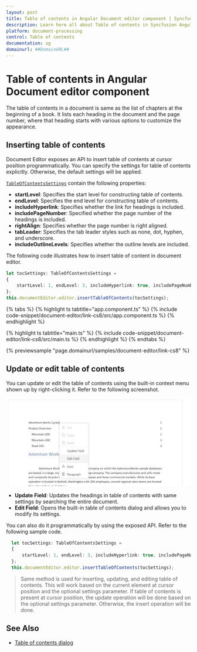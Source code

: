 ```yaml
---
layout: post
title: Table of contents in Angular Document editor component | Syncfusion
description: Learn here all about Table of contents in Syncfusion Angular Document editor component of Syncfusion Essential JS 2 and more.
platform: document-processing
control: Table of contents 
documentation: ug
domainurl: ##DomainURL##
---
```


# Table of contents in Angular Document editor component

The table of contents in a document is same as the list of chapters at the beginning of a book. It lists each heading in the document and the page number, where that heading starts with various options to customize the appearance.

## Inserting table of contents

Document Editor exposes an API to insert table of contents at cursor position programmatically. You can specify the settings for table of contents explicitly. Otherwise, the default settings will be applied.

[`TableOfContentsSettings`](https://ej2.syncfusion.com/angular/documentation/api/document-editor/tableOfContentsSettings/) contain the following properties:
* **startLevel**: Specifies the start level for constructing table of contents.
* **endLevel**: Specifies the end level for constructing table of contents.
* **includeHyperlink**: Specifies whether the link for headings is included.
* **includePageNumber**: Specified whether the page number of the headings is included.
* **rightAlign**: Specifies whether the page number is right aligned.
* **tabLeader**: Specifies the tab leader styles such as none, dot, hyphen, and underscore.
* **includeOutlineLevels**: Specifies whether the outline levels are included.

The following code illustrates how to insert table of content in document editor.

```typescript
let tocSettings: TableOfContentsSettings =
{
    startLevel: 1, endLevel: 3, includeHyperlink: true, includePageNumber: true, rightAlign: true
};
this.documentEditor.editor.insertTableOfContents(tocSettings);
```

{% tabs %}
{% highlight ts tabtitle="app.component.ts" %}
{% include code-snippet/document-editor/link-cs8/src/app.component.ts %}
{% endhighlight %}

{% highlight ts tabtitle="main.ts" %}
{% include code-snippet/document-editor/link-cs8/src/main.ts %}
{% endhighlight %}
{% endtabs %}
  
{% previewsample "page.domainurl/samples/document-editor/link-cs8" %}

## Update or edit table of contents

You can update or edit the table of contents using the built-in context menu shown up by right-clicking it. Refer to the following screenshot.

![Table of Contents](images/table-of-contents.png)

* **Update Field**: Updates the headings in table of contents with same settings by searching the entire document.
* **Edit Field**: Opens the built-in table of contents dialog and allows you to modify its settings.

You can also do it programmatically by using the exposed API. Refer to the following sample code.

```typescript
  let tocSettings: TableOfContentsSettings =
  {
      startLevel: 1, endLevel: 3, includeHyperlink: true, includePageNumber: true, rightAlign: true
  };
  this.documentEditor.editor.insertTableOfContents(tocSettings);

```

>Same method is used for inserting, updating, and editing table of contents. This will work based on the current element at cursor position and the optional settings parameter. If table of contents is present at cursor position, the update operation will be done based on the optional settings parameter. Otherwise, the insert operation will be done.

## See Also

* [Table of contents dialog](../document-editor/dialog#table-of-contents-dialog)
